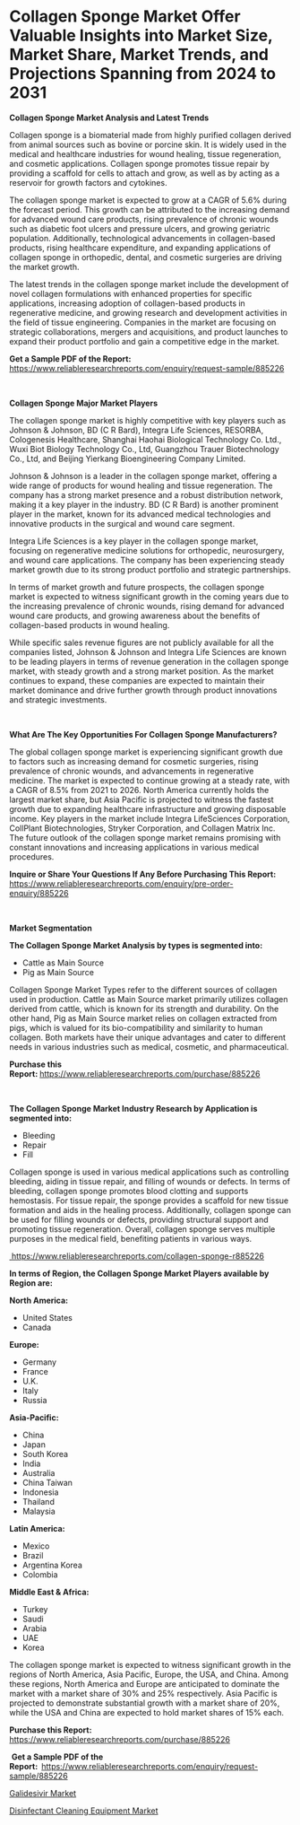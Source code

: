 <p><h1>Collagen Sponge Market Offer Valuable Insights into Market Size, Market Share, Market Trends, and Projections Spanning from 2024 to 2031</h1></p><p><strong>Collagen Sponge Market Analysis and Latest Trends</strong></p>
<p><p>Collagen sponge is a biomaterial made from highly purified collagen derived from animal sources such as bovine or porcine skin. It is widely used in the medical and healthcare industries for wound healing, tissue regeneration, and cosmetic applications. Collagen sponge promotes tissue repair by providing a scaffold for cells to attach and grow, as well as by acting as a reservoir for growth factors and cytokines.</p><p>The collagen sponge market is expected to grow at a CAGR of 5.6% during the forecast period. This growth can be attributed to the increasing demand for advanced wound care products, rising prevalence of chronic wounds such as diabetic foot ulcers and pressure ulcers, and growing geriatric population. Additionally, technological advancements in collagen-based products, rising healthcare expenditure, and expanding applications of collagen sponge in orthopedic, dental, and cosmetic surgeries are driving the market growth.</p><p>The latest trends in the collagen sponge market include the development of novel collagen formulations with enhanced properties for specific applications, increasing adoption of collagen-based products in regenerative medicine, and growing research and development activities in the field of tissue engineering. Companies in the market are focusing on strategic collaborations, mergers and acquisitions, and product launches to expand their product portfolio and gain a competitive edge in the market.</p></p>
<p><strong>Get a Sample PDF of the Report:&nbsp;</strong> <a href="https://www.reliableresearchreports.com/enquiry/request-sample/885226">https://www.reliableresearchreports.com/enquiry/request-sample/885226</a></p>
<p>&nbsp;</p>
<p><strong>Collagen Sponge Major Market Players</strong></p>
<p><p>The collagen sponge market is highly competitive with key players such as Johnson & Johnson, BD (C R Bard), Integra Life Sciences, RESORBA, Cologenesis Healthcare, Shanghai Haohai Biological Technology Co. Ltd., Wuxi Biot Biology Technology Co., Ltd, Guangzhou Trauer Biotechnology Co., Ltd, and Beijing Yierkang Bioengineering Company Limited.</p><p>Johnson & Johnson is a leader in the collagen sponge market, offering a wide range of products for wound healing and tissue regeneration. The company has a strong market presence and a robust distribution network, making it a key player in the industry. BD (C R Bard) is another prominent player in the market, known for its advanced medical technologies and innovative products in the surgical and wound care segment.</p><p>Integra Life Sciences is a key player in the collagen sponge market, focusing on regenerative medicine solutions for orthopedic, neurosurgery, and wound care applications. The company has been experiencing steady market growth due to its strong product portfolio and strategic partnerships.</p><p>In terms of market growth and future prospects, the collagen sponge market is expected to witness significant growth in the coming years due to the increasing prevalence of chronic wounds, rising demand for advanced wound care products, and growing awareness about the benefits of collagen-based products in wound healing.</p><p>While specific sales revenue figures are not publicly available for all the companies listed, Johnson & Johnson and Integra Life Sciences are known to be leading players in terms of revenue generation in the collagen sponge market, with steady growth and a strong market position. As the market continues to expand, these companies are expected to maintain their market dominance and drive further growth through product innovations and strategic investments.</p></p>
<p>&nbsp;</p>
<p><strong>What Are The Key Opportunities For Collagen Sponge Manufacturers?</strong></p>
<p><p>The global collagen sponge market is experiencing significant growth due to factors such as increasing demand for cosmetic surgeries, rising prevalence of chronic wounds, and advancements in regenerative medicine. The market is expected to continue growing at a steady rate, with a CAGR of 8.5% from 2021 to 2026. North America currently holds the largest market share, but Asia Pacific is projected to witness the fastest growth due to expanding healthcare infrastructure and growing disposable income. Key players in the market include Integra LifeSciences Corporation, CollPlant Biotechnologies, Stryker Corporation, and Collagen Matrix Inc. The future outlook of the collagen sponge market remains promising with constant innovations and increasing applications in various medical procedures.</p></p>
<p><strong>Inquire or Share Your Questions If Any Before Purchasing This Report:</strong> <a href="https://www.reliableresearchreports.com/enquiry/pre-order-enquiry/885226">https://www.reliableresearchreports.com/enquiry/pre-order-enquiry/885226</a></p>
<p>&nbsp;</p>
<p><strong>Market Segmentation</strong></p>
<p><strong>The Collagen Sponge Market Analysis by types is segmented into:</strong></p>
<p><ul><li>Cattle as Main Source</li><li>Pig as Main Source</li></ul></p>
<p><p>Collagen Sponge Market Types refer to the different sources of collagen used in production. Cattle as Main Source market primarily utilizes collagen derived from cattle, which is known for its strength and durability. On the other hand, Pig as Main Source market relies on collagen extracted from pigs, which is valued for its bio-compatibility and similarity to human collagen. Both markets have their unique advantages and cater to different needs in various industries such as medical, cosmetic, and pharmaceutical.</p></p>
<p><strong>Purchase this Report:&nbsp;</strong><a href="https://www.reliableresearchreports.com/purchase/885226">https://www.reliableresearchreports.com/purchase/885226</a></p>
<p>&nbsp;</p>
<p><strong>The Collagen Sponge Market Industry Research by Application is segmented into:</strong></p>
<p><ul><li>Bleeding</li><li>Repair</li><li>Fill</li></ul></p>
<p><p>Collagen sponge is used in various medical applications such as controlling bleeding, aiding in tissue repair, and filling of wounds or defects. In terms of bleeding, collagen sponge promotes blood clotting and supports hemostasis. For tissue repair, the sponge provides a scaffold for new tissue formation and aids in the healing process. Additionally, collagen sponge can be used for filling wounds or defects, providing structural support and promoting tissue regeneration. Overall, collagen sponge serves multiple purposes in the medical field, benefiting patients in various ways.</p></p>
<p><a href="https://www.reliableresearchreports.com/collagen-sponge-r885226">&nbsp;https://www.reliableresearchreports.com/collagen-sponge-r885226</a></p>
<p><strong>In terms of Region, the Collagen Sponge Market Players available by Region are:</strong></p>
<p>
    <p> <strong> North America: </strong>
        <ul>
            <li>United States</li>
            <li>Canada</li>
        </ul>
        </p> 
    <p> <strong> Europe: </strong>
        <ul>
            <li>Germany</li>
            <li>France</li>
            <li>U.K.</li>
            <li>Italy</li>
            <li>Russia</li>
        </ul>
        </p> 
    <p> <strong> Asia-Pacific: </strong>
        <ul>
            <li>China</li>
            <li>Japan</li>
            <li>South Korea</li>
            <li>India</li>
            <li>Australia</li>
            <li>China Taiwan</li>
            <li>Indonesia</li>
            <li>Thailand</li>
            <li>Malaysia</li>
        </ul>
        </p> 
    <p> <strong> Latin America: </strong>
        <ul>
            <li>Mexico</li>
            <li>Brazil</li>
            <li>Argentina Korea</li>
            <li>Colombia</li>
        </ul>
        </p> 
    <p> <strong> Middle East & Africa: </strong>
        <ul>
            <li>Turkey</li>
            <li>Saudi</li>
            <li>Arabia</li>
            <li>UAE</li>
            <li>Korea</li>
        </ul>
    </p>
    </p>
<p><p>The collagen sponge market is expected to witness significant growth in the regions of North America, Asia Pacific, Europe, the USA, and China. Among these regions, North America and Europe are anticipated to dominate the market with a market share of 30% and 25% respectively. Asia Pacific is projected to demonstrate substantial growth with a market share of 20%, while the USA and China are expected to hold market shares of 15% each.</p></p>
<p><strong>Purchase this Report: </strong><a href="https://www.reliableresearchreports.com/purchase/885226">https://www.reliableresearchreports.com/purchase/885226</a></p>
<p>&nbsp;<strong>Get a Sample PDF of the Report:&nbsp;&nbsp;</strong><a href="https://www.reliableresearchreports.com/enquiry/request-sample/885226">https://www.reliableresearchreports.com/enquiry/request-sample/885226</a></p>
<p><strong></strong></p>
<p><p><a href="https://github.com/susanjprice2023/Market-Research-Report-List-2/blob/main/galidesivir-market.md">Galidesivir Market</a></p><p><a href="https://view.publitas.com/reportprime-1/disinfectant-cleaning-equipment-market-outlook-and-forecast-from-2024-to-2031/">Disinfectant Cleaning Equipment Market</a></p></p>